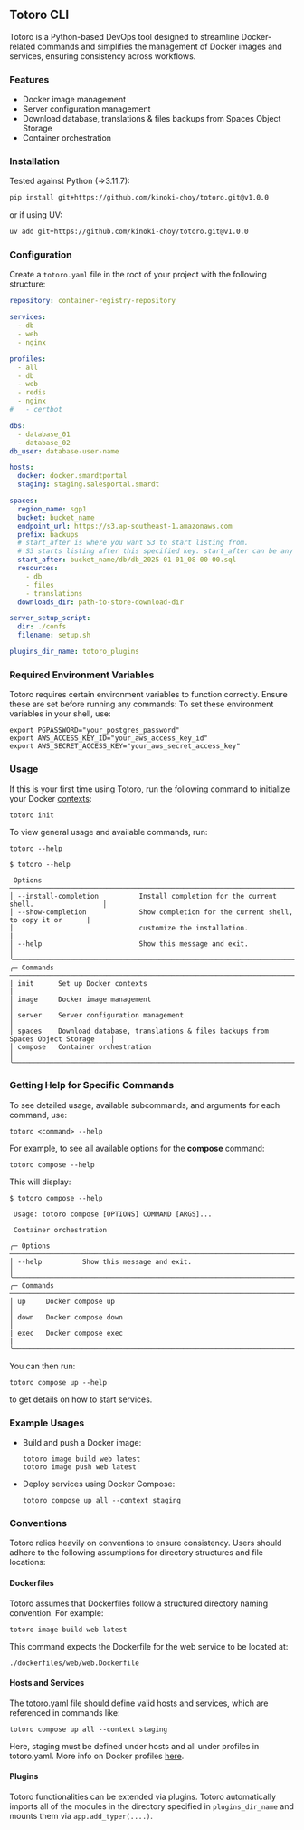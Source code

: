 ## Totoro CLI

Totoro is a Python-based DevOps tool designed to streamline Docker-related commands and simplifies the management of Docker images and services, ensuring consistency across workflows.

### Features
- Docker image management
- Server configuration management
- Download database, translations & files backups from Spaces Object Storage
- Container orchestration

### Installation
Tested against Python (=>3.11.7):

```sh
pip install git+https://github.com/kinoki-choy/totoro.git@v1.0.0
```
or if using UV:
```sh
uv add git+https://github.com/kinoki-choy/totoro.git@v1.0.0
```

### Configuration
Create a `totoro.yaml` file in the root of your project with the following structure:

```yaml
repository: container-registry-repository

services:
  - db
  - web
  - nginx

profiles:
  - all
  - db
  - web
  - redis
  - nginx
#   - certbot

dbs:
  - database_01
  - database_02
db_user: database-user-name

hosts:
  docker: docker.smardtportal
  staging: staging.salesportal.smardt

spaces:
  region_name: sgp1
  bucket: bucket_name
  endpoint_url: https://s3.ap-southeast-1.amazonaws.com
  prefix: backups
  # start_after is where you want S3 to start listing from.
  # S3 starts listing after this specified key. start_after can be any key in the bucket.
  start_after: bucket_name/db/db_2025-01-01_08-00-00.sql
  resources:
    - db
    - files
    - translations
  downloads_dir: path-to-store-download-dir

server_setup_script:
  dir: ./confs
  filename: setup.sh

plugins_dir_name: totoro_plugins
```

### Required Environment Variables
Totoro requires certain environment variables to function correctly. Ensure these are set before running any commands:
To set these environment variables in your shell, use:
```
export PGPASSWORD="your_postgres_password"
export AWS_ACCESS_KEY_ID="your_aws_access_key_id"
export AWS_SECRET_ACCESS_KEY="your_aws_secret_access_key"
```

### Usage
If this is your first time using Totoro, run the following command to initialize your Docker [contexts](https://docs.docker.com/engine/manage-resources/contexts/):
```
totoro init
```

To view general usage and available commands, run:
```
totoro --help
```
```
$ totoro --help

 Options ─────────────────────────────────────────────────────────────────────────────────╮
│ --install-completion          Install completion for the current shell.                 │
│ --show-completion             Show completion for the current shell, to copy it or      |
│                               customize the installation.                               |
│ --help                        Show this message and exit.                               │
╰─────────────────────────────────────────────────────────────────────────────────────────╯
╭─ Commands ──────────────────────────────────────────────────────────────────────────────╮
| init      Set up Docker contexts                                                        |
│ image     Docker image management                                                       │
│ server    Server configuration management                                               │
│ spaces    Download database, translations & files backups from Spaces Object Storage    │
│ compose   Container orchestration                                                       │
╰─────────────────────────────────────────────────────────────────────────────────────────╯
```

### Getting Help for Specific Commands

To see detailed usage, available subcommands, and arguments for each command, use:
```
totoro <command> --help
```

For example, to see all available options for the **compose** command:
```
totoro compose --help
```

This will display:
```
$ totoro compose --help

 Usage: totoro compose [OPTIONS] COMMAND [ARGS]...

 Container orchestration

╭─ Options ──────────────────────────────────────────────────────────────────────────────╮
│ --help          Show this message and exit.                                            │
╰────────────────────────────────────────────────────────────────────────────────────────╯
╭─ Commands ─────────────────────────────────────────────────────────────────────────────╮
│ up     Docker compose up                                                               │
│ down   Docker compose down                                                             │
| exec   Docker compose exec                                                             |
╰────────────────────────────────────────────────────────────────────────────────────────╯
```
You can then run:
```
totoro compose up --help
```
to get details on how to start services.

### Example Usages
- Build and push a Docker image:
    ```
    totoro image build web latest
    totoro image push web latest
    ```
- Deploy services using Docker Compose:
    ```
    totoro compose up all --context staging
    ```
### Conventions
Totoro relies heavily on conventions to ensure consistency. Users should adhere to the following assumptions for directory structures and file locations:

#### Dockerfiles
Totoro assumes that Dockerfiles follow a structured directory naming convention. For example:
```
totoro image build web latest
```
This command expects the Dockerfile for the web service to be located at:
```
./dockerfiles/web/web.Dockerfile
```
#### Hosts and Services
The totoro.yaml file should define valid hosts and services, which are referenced in commands like:
```
totoro compose up all --context staging
```
Here, staging must be defined under hosts and all under profiles in totoro.yaml. More info on Docker profiles [here](https://docs.docker.com/compose/how-tos/profiles/).

#### Plugins
Totoro functionalities can be extended via plugins. Totoro automatically imports all of the modules in the directory specified in `plugins_dir_name` and mounts them via `app.add_typer(....)`.